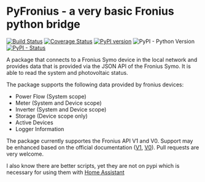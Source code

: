 # PyFronius - a very basic Fronius python bridge
[![Build Status](https://travis-ci.com/nielstron/pyfronius.svg?branch=master)](https://travis-ci.com/nielstron/pyfronius)
[![Coverage Status](https://coveralls.io/repos/github/nielstron/pyfronius/badge.svg?branch=master)](https://coveralls.io/github/nielstron/pyfronius?branch=master)
 [![PyPI version](https://badge.fury.io/py/PyFronius.svg)](https://pypi.org/project/pyfronius/)
 ![PyPI - Python Version](https://img.shields.io/pypi/pyversions/PyFronius.svg)
 [![PyPI - Status](https://img.shields.io/pypi/status/PyFronius.svg)](https://pypi.org/project/pyfronius/)

A package that connects to a Fronius Symo device in the local network and provides data
that is provided via the JSON API of the Fronius Symo.
It is able to read the system and photovoltaic status.

The package supports the following data provided by fronius devices:

- Power Flow (System scope)
- Meter (System and Device scope)
- Inverter (System and Device scope)
- Storage (Device scope only) 
- Active Devices
- Logger Information

The package currently supportes the Fronius API V1 and V0.
Support may be enhanced based on the official documentation ([V1](https://www.fronius.com/~/downloads/Solar%20Energy/Operating%20Instructions/42%2C0410%2C2012.pdf), [V0](https://www.fronius.com/~/downloads/Solar%20Energy/Operating%20Instructions/42,0410,2011.pdf)).
Pull requests are very welcome.

I also know there are better scripts, yet they are not on pypi which is necessary
for using them with [Home Assistant](https://www.home-assistant.io)
